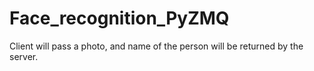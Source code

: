 # Face_recognition_PyZMQ

Client will pass a photo, and name of the person will be returned by the server.
